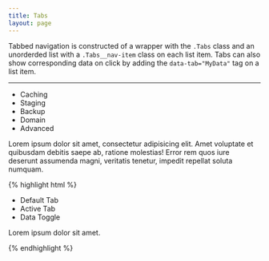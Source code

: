 ```yaml
---
title: Tabs
layout: page
---
```


<p class="t-4">Tabbed navigation is constructed of a wrapper with the <code>.Tabs</code> class and an unorderded list with a <code>.Tabs__nav-item</code> class on each list item. Tabs can also show corresponding data on click by adding the <code>data-tab="MyData"</code> tag on a list item.</p>

<hr />

<section class="Tabs">
	<ul>
		<li class="Tabs__nav-item is-active" data-tab="caching">Caching</li>
		<li class="Tabs__nav-item" data-tab="staging">Staging</li>
		<li class="Tabs__nav-item" data-tab="backup">Backup</li>
		<li class="Tabs__nav-item" data-tab="domain">Domain</li>
		<li class="Tabs__nav-item" data-tab="advanced">Advanced</li>
	</ul>
	<div class="Tab" data-tab="caching">
		<p>Lorem ipsum dolor sit amet, consectetur adipisicing elit. Amet voluptate et quibusdam debitis saepe ab, ratione molestias! Error rem quos iure deserunt assumenda magni, veritatis tenetur, impedit repellat soluta numquam.</p>
	</div>
</section>


{% highlight html %}
<section class="Tabs">
	<ul>
		<li class="Tabs__nav-item">Default Tab</li>
		<li class="Tabs__nav-item is-active">Active Tab</li>
		<li class="Tabs__nav-item" data-tab="MyData">Data Toggle</li>
	</ul>
	<div class="Tab" data-tab="MyData">
		<p>Lorem ipsum dolor sit amet.</p>
	</div>
</section>
{% endhighlight %}
